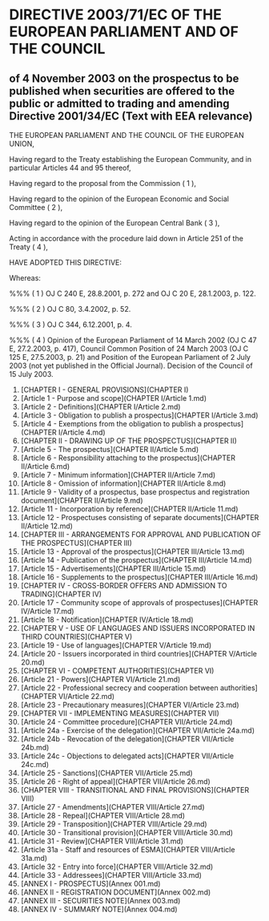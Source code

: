 # DIRECTIVE 2003/71/EC OF THE EUROPEAN PARLIAMENT AND OF THE COUNCIL

## of 4 November 2003 on the prospectus to be published when securities are offered to the public or admitted to trading and amending Directive 2001/34/EC (Text with EEA relevance)

THE EUROPEAN PARLIAMENT AND THE COUNCIL OF THE EUROPEAN UNION,

Having regard to the Treaty establishing the European Community, and in particular Articles 44 and 95 thereof,

Having regard to the proposal from the Commission ( 1 ),

Having regard to the opinion of the European Economic and Social Committee ( 2 ),

Having regard to the opinion of the European Central Bank ( 3 ),

Acting in accordance with the procedure laid down in Article 251 of the Treaty ( 4 ),

HAVE ADOPTED THIS DIRECTIVE:

 

 

 

 

 

 

Whereas:

 

 

 

 

 

 

 

 

 

 

 

 

 

 

 

 

 

 

 

 

 

 

 

 

 

 

 

 

 

 

 

 

 

 

 

 

 

 

 

 

 

 

 

 

 

 

 

 

 

 

%%% ( 1 ) OJ C 240 E, 28.8.2001, p. 272 and OJ C 20 E, 28.1.2003, p. 122.

%%% ( 2 ) OJ C 80, 3.4.2002, p. 52.

%%% ( 3 ) OJ C 344, 6.12.2001, p. 4.

%%% ( 4 ) Opinion of the European Parliament of 14 March 2002 (OJ C 47 E, 27.2.2003, p. 417), Council Common Position of 24 March 2003 (OJ C 125 E, 27.5.2003, p. 21) and Position of the European Parliament of 2 July 2003 (not yet published in the Official Journal). Decision of the Council of 15 July 2003.

1. [CHAPTER I - GENERAL PROVISIONS](CHAPTER I)
  1. [Article 1 - Purpose and scope](CHAPTER I/Article 1.md)
  1. [Article 2 - Definitions](CHAPTER I/Article 2.md)
  1. [Article 3 - Obligation to publish a prospectus](CHAPTER I/Article 3.md)
  1. [Article 4 - Exemptions from the obligation to publish a prospectus](CHAPTER I/Article 4.md)
1. [CHAPTER II - DRAWING UP OF THE PROSPECTUS](CHAPTER II)
  1. [Article 5 - The prospectus](CHAPTER II/Article 5.md)
  1. [Article 6 - Responsibility attaching to the prospectus](CHAPTER II/Article 6.md)
  1. [Article 7 - Minimum information](CHAPTER II/Article 7.md)
  1. [Article 8 - Omission of information](CHAPTER II/Article 8.md)
  1. [Article 9 - Validity of a prospectus, base prospectus and registration document](CHAPTER II/Article 9.md)
  1. [Article 11 - Incorporation by reference](CHAPTER II/Article 11.md)
  1. [Article 12 - Prospectuses consisting of separate documents](CHAPTER II/Article 12.md)
1. [CHAPTER III - ARRANGEMENTS FOR APPROVAL AND PUBLICATION OF THE PROSPECTUS](CHAPTER III)
  1. [Article 13 - Approval of the prospectus](CHAPTER III/Article 13.md)
  1. [Article 14 - Publication of the prospectus](CHAPTER III/Article 14.md)
  1. [Article 15 - Advertisements](CHAPTER III/Article 15.md)
  1. [Article 16 - Supplements to the prospectus](CHAPTER III/Article 16.md)
1. [CHAPTER IV - CROSS-BORDER OFFERS AND ADMISSION TO TRADING](CHAPTER IV)
  1. [Article 17 - Community scope of approvals of prospectuses](CHAPTER IV/Article 17.md)
  1. [Article 18 - Notification](CHAPTER IV/Article 18.md)
1. [CHAPTER V - USE OF LANGUAGES AND ISSUERS INCORPORATED IN THIRD COUNTRIES](CHAPTER V)
  1. [Article 19 - Use of languages](CHAPTER V/Article 19.md)
  1. [Article 20 - Issuers incorporated in third countries](CHAPTER V/Article 20.md)
1. [CHAPTER VI - COMPETENT AUTHORITIES](CHAPTER VI)
  1. [Article 21 - Powers](CHAPTER VI/Article 21.md)
  1. [Article 22 - Professional secrecy and cooperation between authorities](CHAPTER VI/Article 22.md)
  1. [Article 23 - Precautionary measures](CHAPTER VI/Article 23.md)
1. [CHAPTER VII - IMPLEMENTING MEASURES](CHAPTER VII)
  1. [Article 24 - Committee procedure](CHAPTER VII/Article 24.md)
  1. [Article 24a - Exercise of the delegation](CHAPTER VII/Article 24a.md)
  1. [Article 24b - Revocation of the delegation](CHAPTER VII/Article 24b.md)
  1. [Article 24c - Objections to delegated acts](CHAPTER VII/Article 24c.md)
  1. [Article 25 - Sanctions](CHAPTER VII/Article 25.md)
  1. [Article 26 - Right of appeal](CHAPTER VII/Article 26.md)
1. [CHAPTER VIII - TRANSITIONAL AND FINAL PROVISIONS](CHAPTER VIII)
  1. [Article 27 - Amendments](CHAPTER VIII/Article 27.md)
  1. [Article 28 - Repeal](CHAPTER VIII/Article 28.md)
  1. [Article 29 - Transposition](CHAPTER VIII/Article 29.md)
  1. [Article 30 - Transitional provision](CHAPTER VIII/Article 30.md)
  1. [Article 31 - Review](CHAPTER VIII/Article 31.md)
  1. [Article 31a - Staff and resources of ESMA](CHAPTER VIII/Article 31a.md)
  1. [Article 32 - Entry into force](CHAPTER VIII/Article 32.md)
  1. [Article 33 - Addressees](CHAPTER VIII/Article 33.md)
1. [ANNEX I - PROSPECTUS](Annex 001.md)
1. [ANNEX II - REGISTRATION DOCUMENT](Annex 002.md)
1. [ANNEX III - SECURITIES NOTE](Annex 003.md)
1. [ANNEX IV - SUMMARY NOTE](Annex 004.md)
